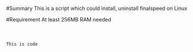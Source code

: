 #Summary
This is a script which could install, uninstall finalspeed on Linux

#Requirement
At least 256MB RAM needed

#

<pre><code>
This is code
<Pre/><code/>
